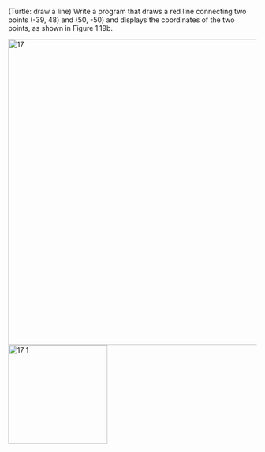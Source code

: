 (Turtle: draw a line) Write a program that draws a red line connecting two points
(-39, 48) and (50, -50) and displays the coordinates of the two points, as shown
in Figure 1.19b.

<img width="620" alt="17" src="https://user-images.githubusercontent.com/110309198/199672183-97bf046f-70f3-4048-afd2-c5751fceb8b9.png">
<img width="201" alt="17 1" src="https://user-images.githubusercontent.com/110309198/199672211-7491e85b-f2c9-469a-b97a-b9cebf9132d2.png">
